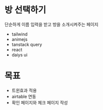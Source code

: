 #  방 선택하기 
단순하게 이름 입력을 받고 방을 소개시켜주는 페이지 
- tailwind 
- animejs
- tanstack query 
- react 
- daiys ui 

# 목표 
- 트윈효과 적용 
- airtable 연동 
- 확인 페이지와 체크 페이지 작성

